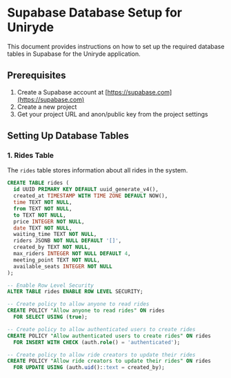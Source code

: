 # Supabase Database Setup for Uniryde

This document provides instructions on how to set up the required database tables in Supabase for the Uniryde application.

## Prerequisites

1. Create a Supabase account at [https://supabase.com](https://supabase.com)
2. Create a new project
3. Get your project URL and anon/public key from the project settings

## Setting Up Database Tables

### 1. Rides Table

The `rides` table stores information about all rides in the system.

```sql
CREATE TABLE rides (
  id UUID PRIMARY KEY DEFAULT uuid_generate_v4(),
  created_at TIMESTAMP WITH TIME ZONE DEFAULT NOW(),
  time TEXT NOT NULL,
  from TEXT NOT NULL,
  to TEXT NOT NULL,
  price INTEGER NOT NULL,
  date TEXT NOT NULL,
  waiting_time TEXT NOT NULL,
  riders JSONB NOT NULL DEFAULT '[]',
  created_by TEXT NOT NULL,
  max_riders INTEGER NOT NULL DEFAULT 4,
  meeting_point TEXT NOT NULL,
  available_seats INTEGER NOT NULL
);

-- Enable Row Level Security
ALTER TABLE rides ENABLE ROW LEVEL SECURITY;

-- Create policy to allow anyone to read rides
CREATE POLICY "Allow anyone to read rides" ON rides
  FOR SELECT USING (true);

-- Create policy to allow authenticated users to create rides
CREATE POLICY "Allow authenticated users to create rides" ON rides
  FOR INSERT WITH CHECK (auth.role() = 'authenticated');

-- Create policy to allow ride creators to update their rides
CREATE POLICY "Allow ride creators to update their rides" ON rides
  FOR UPDATE USING (auth.uid()::text = created_by);

